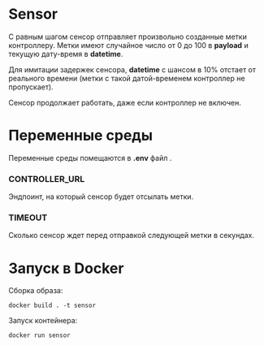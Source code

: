 # Sensor

С равным шагом сенсор отправляет произвольно созданные метки контроллеру.
Метки имеют случайное число от 0 до 100 в **payload** и текущую дату-время
в **datetime**.

Для имитации задержек сенсора, **datetime** с шансом в 10% отстает от реального
времени (метки с такой датой-временем контроллер не пропускает).

Сенсор продолжает работать, даже если контроллер не включен.

# Переменные среды

Переменные среды помещаются в **.env** файл .

### CONTROLLER_URL

Эндпоинт, на который сенсор будет отсылать метки.

### TIMEOUT

Сколько сенсор ждет перед отправкой следующей метки в секундах.

# Запуск в Docker

Сборка образа:
```commandline
docker build . -t sensor
```

Запуск контейнера:
```commandline
docker run sensor
```
